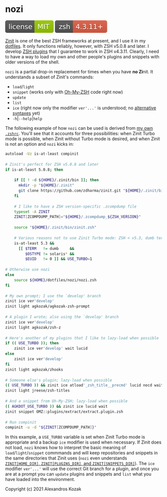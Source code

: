 # nozi

[![MIT License](img/mit_license.svg)](img/mit_license.svg)
![ZSH version 4.3.11 and higher](img/zsh_4.3.11_plus.svg)

[Zinit](https://github.com/zdharma/zinit) is one of the best ZSH frameworks at present, and I use it in my [dotfiles](https://github.com/agkozak/dotfiles). It only functions reliably, however, with ZSH v5.0.8 and later. I develop [ZSH plugins](https://agkozak.github.io/) that I guarantee to work in ZSH v4.3.11. Clearly, I need to have a way to load my own and other people's plugins and snippets with older versions of the shell.

`nozi` is a partial drop-in replacement for times when you have **no Zi**nit. It understands a subset of Zinit's commands:

* `load`/`light`
* `snippet` (works only with [Oh-My-ZSH](https://github.com/ohmyzsh/ohmyzsh) code right now)
* `update`
* `list`
* `ice` (right now only the modifier `ver'...'` is understood; no [alternative syntaxes](https://zdharma.github.io/zinit/wiki/Alternate-Ice-Syntax/) yet)
* `-h`|`--help`|`help`

The following example of how `nozi` can be used is derived from [my own `.zshrc`](https://github.com/agkozak/dotfiles/blob/master/.zshrc`). You'll see that it accounts for three possibilities: when Zinit Turbo mode is possible, when Zinit without Turbo mode is desired, and when Zinit is not an option and `nozi` kicks in:

```sh
autoload -Uz is-at-least compinit

# Zinit's perfect for ZSH v5.0.8 and later
if is-at-least 5.0.8; then

    if [[ ! -d ${HOME}/.zinit/bin ]]; then
      mkdir -p "${HOME}/.zinit"
      git clone https://github.com/zdharma/zinit.git "${HOME}/.zinit/bin"
    fi

    # I like to have a ZSH version-specific .zcompdump file
    typeset -A ZINIT
    ZINIT[ZCOMPDUMP_PATH]="${HOME}/.zcompdump_${ZSH_VERSION}"

    source "${HOME}/.zinit/bin/zinit.zsh"

    # Various reasons not to use Zinit Turbo mode: ZSH < v5.3, dumb terminal, Solaris, root user
    is-at-least 5.3 &&
      [[ $TERM   != dumb     &&
         $OSTYPE != solaris* &&
         $EUID   != 0 ]] && USE_TURBO=1

# Otherwise use nozi
else
    source ${HOME}/dotfiles/nozi/nozi.zsh
fi

# My own prompt; I use the `develop' branch
zinit ice ver'develop'
zinit light agkozak/agkozak-zsh-prompt

# A plugin I wrote; also using the `develop' branch
zinit ice ver'develop'
zinit light agkozak/zsh-z

# Here's another of my plugins that I like to lazy-load when possible
if (( USE_TURBO )); then
    zinit ice ver'develop' wait lucid
else
    zinit ice ver'develop'
fi
zinit light agkozak/zhooks

# Someone else's plugin; lazy-load when possible
(( USE_TURBO )) && zinit ice atload'_zsh_title__precmd' lucid nocd wait
zinit light jreese/zsh-titles

# And a snippet from Oh-My-ZSH; lazy-load when possible
(( AGKDOT_USE_TURBO )) && zinit ice lucid wait
zinit snippet OMZ::plugins/extract/extract.plugin.zsh

# Run compinit
compinit -u -d "${ZINIT[ZCOMPDUMP_PATH]}"
```

In this example, a `USE_TURBO` variable is set when Zinit Turbo mode is appropriate and a backup `ice` modifier is used when necessary. If Zinit does not load, `nozi` knows how to interpret the basic meaning of `load`/`light`/`snippet` commmands and will keep repositories and snippets in the same directories that Zinit uses (`nozi` even understands [`ZINIT[HOME_DIR]`, `ZINIT[PLUGINS_DIR]`, and `ZINIT[SNIPPETS_DIR]`](https://github.com/zdharma/zinit#customizing-paths)). The `ice` modifier `ver'...'` will use the correct Git branch for a plugin, and once you are at a prompt you can `update` plugins and snippets and `list` what you have loaded into the environment.

Copyright (c) 2021 Alexandros Kozak
